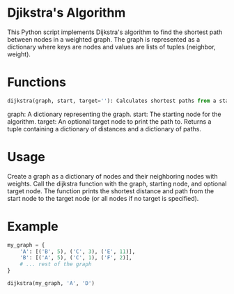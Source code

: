 # Djikstra's Algorithm
This Python script implements Dijkstra's algorithm to find the shortest path between nodes in a weighted graph. The graph is represented as a dictionary where keys are nodes and values are lists of tuples (neighbor, weight).

# Functions
```python
dijkstra(graph, start, target=''): Calculates shortest paths from a starting node to all other nodes in a graph.
```
graph: A dictionary representing the graph.
start: The starting node for the algorithm.
target: An optional target node to print the path to.
Returns a tuple containing a dictionary of distances and a dictionary of paths.

# Usage
Create a graph as a dictionary of nodes and their neighboring nodes with weights.
Call the dijkstra function with the graph, starting node, and optional target node.
The function prints the shortest distance and path from the start node to the target node (or all nodes if no target is specified).

# Example
```python
my_graph = {
    'A': [('B', 5), ('C', 3), ('E', 11)],
    'B': [('A', 5), ('C', 1), ('F', 2)],
    # ... rest of the graph
}

dijkstra(my_graph, 'A', 'D')
```
